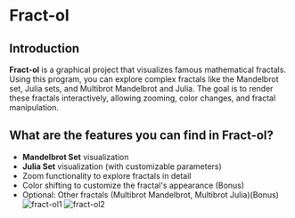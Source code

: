 # Fract-ol

## Introduction

**Fract-ol** is a graphical project that visualizes famous mathematical fractals. Using this program, you can explore complex fractals like the Mandelbrot set, Julia sets, and Multibrot Mandelbrot and Julia. The goal is to render these fractals interactively, allowing zooming, color changes, and fractal manipulation.

## What are the features you can find in Fract-ol?

- **Mandelbrot Set** visualization
- **Julia Set** visualization (with customizable parameters)
- Zoom functionality to explore fractals in detail
- Color shifting to customize the fractal's appearance (Bonus)
- Optional: Other fractals (Multibrot Mandelbrot, Multibrot Julia)(Bonus)
![fract-ol1](https://github.com/user-attachments/assets/93eba5c7-fdf8-4e94-8650-a62e95c39922) ![fract-ol2](https://github.com/user-attachments/assets/3a83ff2f-98ae-487e-a015-e18140aee570)


